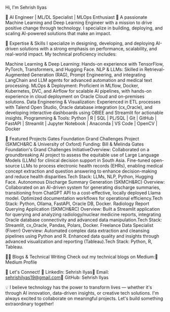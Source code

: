 Hi, I'm Sehrish Ilyas

🚀 AI Engineer | ML/DL Specialist | MLOps Enthusiast
🌟 A passionate Machine Learning and Deep Learning Engineer with a mission to drive positive change through technology. I specialize in building, deploying, and scaling AI-powered solutions that make an impact.

🧠 Expertise & Skills
I specialize in designing, developing, and deploying AI-driven solutions with a strong emphasis on performance, scalability, and real-world impact. My technical proficiency includes:

Machine Learning & Deep Learning: Hands-on experience with TensorFlow, PyTorch, Transformers, and Hugging Face.
NLP & LLMs: Skilled in Retrieval-Augmented Generation (RAG), Prompt Engineering, and integrating LangChain and LLM agents for advanced automation and medical text processing.
MLOps & Deployment: Proficient in MLflow, Docker, Kubernetes, DVC, and Airflow for scalable AI pipelines, with hands-on experience in cloud deployment on Oracle Cloud and on-premises solutions.
Data Engineering & Visualization: Experienced in ETL processes with Talend Open Studio, Oracle database integration (cx_Oracle), and developing interactive dashboards using OBIEE and Streamlit for actionable insights.
Programming & Tools: Python | R | SQL | PL/SQL | Git | GitHub | FastAPI | Streamlit | Jupyter Notebook | Anaconda | VS Code | OpenCV | Docker


🚀 Featured Projects
Gates Foundation Grand Challenges Project (SKMCH&RC & University of Oxford)
Funding: Bill & Melinda Gates Foundation's Grand Challenges InitiativeOverview: Collaborated on a groundbreaking AI project to assess the equitable use of Large Language Models (LLMs) for clinical decision support in South Asia. Fine-tuned open-source LLMs to process electronic health records (EHRs), enabling medical concept extraction and question answering to enhance decision-making and reduce health disparities.Tech Stack: LLMs, NLP, Python, Hugging Face.
Autonomous Discharge Summary Generation (SKMCH&RC)
Overview: Collaborated on an AI-driven system for generating discharge summaries, transitioning from ChatGPT API to a cost-effective, locally deployed Llama model. Optimized documentation workflows for operational efficiency.Tech Stack: Python, Ollama, FastAPI, Oracle DB, Docker.
Radiology Report Querying Application (SKMCH&RC)
Overview: Built a Streamlit application for querying and analyzing radiology/nuclear medicine reports, integrating Oracle database connectivity and advanced data manipulation.Tech Stack: Streamlit, cx_Oracle, Pandas, Polars, Docker.
Freelance Data Specialist (Fiverr)
Overview: Automated complex data extraction and cleansing pipelines using Python and R. Enhanced data quality and insights through advanced visualization and reporting (Tableau).Tech Stack: Python, R, Tableau.

✍🏻 Blogs & Technical Writing
Check out my technical blogs on Medium:🔗 Medium Profile

🤝 Let's Connect!
💼 LinkedIn: Sehrish Ilyas📧 Email: sehrishilyas19@gmail.com📂 GitHub: Sehrish Ilyas

💡 I believe technology has the power to transform lives — whether it's through AI innovation, data-driven insights, or creative tech solutions. I'm always excited to collaborate on meaningful projects. Let's build something extraordinary together!
